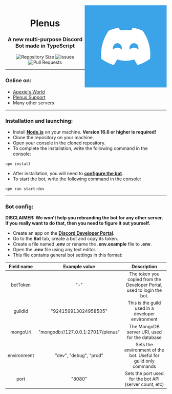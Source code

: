 <img src="/assets/logo.png" alt="Plenus Logo" align="right" height="256px">
<div align="center">
  <h1>Plenus</h1>
  <h3>A new multi-purpose Discord Bot made in TypeScript</h3>

![Repository Size](https://img.shields.io/github/repo-size/ApexieCommunity/Plenus)
![Issues](https://img.shields.io/github/issues/ApexieCommunity/Plenus)
![Pull Requests](https://img.shields.io/github/issues-pr/ApexieCommunity/Plenus)
</div>

___
### Online on:
- [Apexie's World](https://dsc.gg/apexie)
- [Plenus Support](https://discord.gg/CNTz9fDYYJ)
- Many other servers

___
### Installation and launching:
- Install **[Node.js](https://nodejs.org/)** on your machine. **Version 16.6 or higher is required!**
- Clone the repository on your machine.
- Open your console in the cloned repository.
- To complete the installation, write the following command in the console:
```console
npm install
```
- After installation, you will need to **[configure the bot](#bot-config)**.
- To start the bot, write the following command in the console:
```console
npm run start:dev
```

___
### Bot config:

**DISCLAIMER: We won't help you rebranding the bot for any other server. If you really want to do that, then you need to figure it out yourself.**

- Create an app on the **[Discord Developer Portal](https://discord.com/developers/)**.
- Go to the **Bot** tab, create a bot and copy its token.
- Create a file named **.env** or rename the **.env.example** file to **.env**.
- Open the **.env** file using any text editor.
- This file contains general bot settings in this format:

|       Field name        |               Example value                |                                Description                                |
|:-----------------------:|:------------------------------------------:|:-------------------------------------------------------------------------:|
|         botToken        |                    "-"                     |  The token you copied from the Developer Portal, used to login the bot.   |
|         guildId         |            "924159913024958505"            |              This is the guild used in a developer environment            |
|        mongoUri         |     "mongodb://127.0.0.1:27017/plenus"     |                The MongoDB server URI, used for the database              |
|       environment       |           "dev", "debug", "prod"           |      Sets the environment of the bot. Useful for guild only commands      |
|          port           |                   "8080"                   |           Sets the port used for the bot API (server count, etc)          |
